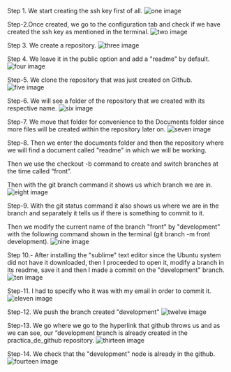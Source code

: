 Step 1. We start creating the ssh key first of all.
![one image](https://github.com/juanito96az/Equipo_Azul_Mineria-de-Datos/blob/evidence/Unidad%201/Practica_Git_Flow/paso1.png)

Step-2.Once created, we go to the configuration tab and check if we have created the ssh key as mentioned in the terminal.
![two image](https://github.com/juanito96az/Equipo_Azul_Mineria-de-Datos/blob/evidence/Unidad%201/Practica_Git_Flow/paso2.png)

Step 3. We create a repository.
![three image](https://github.com/juanito96az/Equipo_Azul_Mineria-de-Datos/blob/evidence/Unidad%201/Practica_Git_Flow/paso3.png)


Step 4. We leave it in the public option and add a "readme" by default.
![four image](https://github.com/juanito96az/Equipo_Azul_Mineria-de-Datos/blob/evidence/Unidad%201/Practica_Git_Flow/paso4.png)


Step-5. We clone the repository that was just created on Github.
![five image](https://github.com/juanito96az/Equipo_Azul_Mineria-de-Datos/blob/evidence/Unidad%201/Practica_Git_Flow/paso7.png)

Step-6. We will see a folder of the repository that we created with its respective name.
![six image](https://github.com/juanito96az/Equipo_Azul_Mineria-de-Datos/blob/evidence/Unidad%201/Practica_Git_Flow/paso8.png)


Step-7. We move that folder for convenience to the Documents folder since more files will be created within the repository later on.
![seven image](https://github.com/juanito96az/Equipo_Azul_Mineria-de-Datos/blob/evidence/Unidad%201/Practica_Git_Flow/paso10.png)

Step-8. Then we enter the documents folder and then the repository where we will find a document called "readme" in which we will be working.

Then we use the checkout -b command to create and switch branches at the time called “front”.

Then with the git branch command it shows us which branch we are in.
![eight image](https://github.com/juanito96az/Equipo_Azul_Mineria-de-Datos/blob/evidence/Unidad%201/Practica_Git_Flow/paso11.png)


Step-9. With the git status command it also shows us where we are in the branch and separately it tells us if there is something to commit to it.

Then we modify the current name of the branch "front" by "development" with the following command shown in the terminal (git branch -m front development).
![nine image](https://github.com/juanito96az/Equipo_Azul_Mineria-de-Datos/blob/evidence/Unidad%201/Practica_Git_Flow/paso12.png)

Step 10.- After installing the "sublime" text editor since the Ubuntu system did not have it downloaded, then I proceeded to open it, modify a branch in its readme, save it and then I made a commit on the "development" branch.
![ten image](https://github.com/juanito96az/Equipo_Azul_Mineria-de-Datos/blob/evidence/Unidad%201/Practica_Git_Flow/paso14.png)

Step-11. I had to specify who it was with my email in order to commit it.
![eleven image](https://github.com/juanito96az/Equipo_Azul_Mineria-de-Datos/blob/evidence/Unidad%201/Practica_Git_Flow/paso15.png)


Step-12. We push the branch created "development"
![twelve image](https://github.com/juanito96az/Equipo_Azul_Mineria-de-Datos/blob/evidence/Unidad%201/Practica_Git_Flow/paso16.png)

Step-13. We go where we go to the hyperlink that github throws us and as we can see, our “development branch is already created in the practica_de_github repository.
![thirteen image](https://github.com/juanito96az/Equipo_Azul_Mineria-de-Datos/blob/evidence/Unidad%201/Practica_Git_Flow/paso17.png)


Step-14. We check that the "development" node is already in the github.
![fourteen image](https://github.com/juanito96az/Equipo_Azul_Mineria-de-Datos/blob/evidence/Unidad%201/Practica_Git_Flow/paso19.png)




